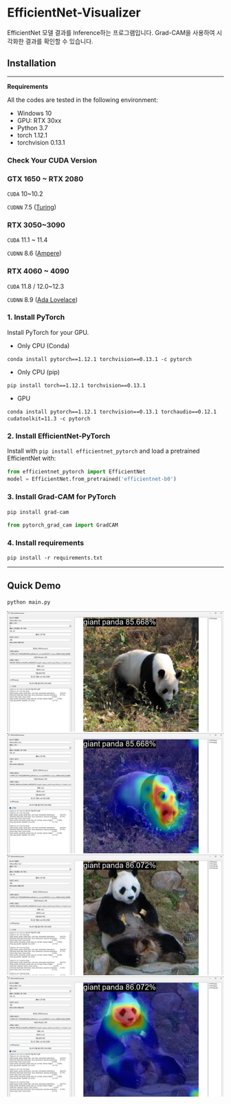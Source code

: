 # EfficientNet-Visualizer
EfficientNet 모델 결과를 Inference하는 프로그램입니다. Grad-CAM을 사용하여 시각화한 결과를 확인할 수 있습니다.

## Installation

---

**Requirements**

All the codes are tested in the following environment:
- Windows 10
- GPU: RTX 30xx
- Python 3.7
- torch 1.12.1
- torchvision 0.13.1

### Check Your CUDA Version
### GTX 1650 ~ RTX 2080

`CUDA` 10~10.2

`CUDNN` 7.5 ([Turing](https://en.wikipedia.org/wiki/Turing_(microarchitecture)))

### RTX 3050~3090

`CUDA` 11.1 ~ 11.4

`CUDNN` 8.6 ([Ampere](https://en.wikipedia.org/wiki/Ampere_(microarchitecture)))

### RTX 4060 ~ 4090 

`CUDA` 11.8 / 12.0~12.3

`CUDNN` 8.9 ([Ada Lovelace](https://en.wikipedia.org/wiki/Ada_Lovelace_(microarchitecture)))

### 1. Install PyTorch
Install PyTorch for your GPU.

- Only CPU (Conda)
```
conda install pytorch==1.12.1 torchvision==0.13.1 -c pytorch
```

- Only CPU (pip)
```
pip install torch==1.12.1 torchvision==0.13.1
```

- GPU
```
conda install pytorch==1.12.1 torchvision==0.13.1 torchaudio==0.12.1 cudatoolkit=11.3 -c pytorch
```

### 2. Install EfficientNet-PyTorch
Install with `pip install efficientnet_pytorch` and load a pretrained EfficientNet with:
```python
from efficientnet_pytorch import EfficientNet
model = EfficientNet.from_pretrained('efficientnet-b0')
```

### 3. Install Grad-CAM for PyTorch
`pip install grad-cam`
```python
from pytorch_grad_cam import GradCAM
```

### 4. Install requirements
```
pip install -r requirements.txt
```

---

## Quick Demo
```
python main.py
```

![EfficientNetVisualizer_1.png](assets%2FEfficientNetVisualizer_1.png)
![EfficientNetVisualizer_2.png](assets%2FEfficientNetVisualizer_2.png)
![EfficientNetVisualizer_3.png](assets%2FEfficientNetVisualizer_3.png)
![EfficientNetVisualizer_4.png](assets%2FEfficientNetVisualizer_4.png)
